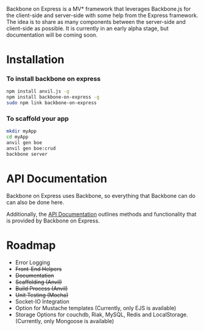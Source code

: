 Backbone on Express is a MV* framework that leverages Backbone.js for the client-side and server-side with some help from the Express framework. The idea is to share as many components between the server-side and client-side as possible. It is currently in an early alpha stage, but documentation will be coming soon.

# Installation

### To install backbone on express

```bash
npm install anvil.js -g
npm install backbone-on-express -g
sudo npm link backbone-on-express
```

### To scaffold your app

```bash
mkdir myApp
cd myApp
anvil gen boe
anvil gen boe:crud
backbone server
```

# API Documentation
Backbone on Express uses Backbone, so everything that Backbone can do can also be done here.

Additionally, the [API Documentation](https://github.com/tysoncadenhead/backbone-on-express/wiki) outlines methods and functionality that is provided by Backbone on Express.

# Roadmap

* Error Logging
* ~~Front-End Helpers~~
* ~~Documentation~~
* ~~Scaffolding (Anvil)~~
* ~~Build Process (Anvil)~~
* ~~Unit Testing (Mocha)~~
* Socket-IO Integration
* Option for Mustache templates (Currently, only EJS is available)
* Storage Options for couchdb, Riak, MySQL, Redis and LocalStorage. (Currently, only Mongoose is available)
